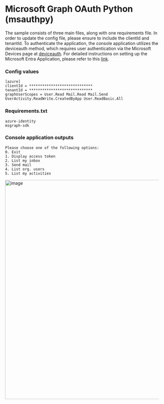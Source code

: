 # Microsoft Graph OAuth Python (msauthpy)

The sample consists of three main files, along with one requirements file. In order to update the config file, please ensure to include the clientId and tenantId. To authenticate the application, the console application utilizes the deviceauth method, which requires user authentication via the Microsoft Devices page at [deviceauth](https://microsoft.com/devicelogin). For detailed instructions on setting up the Microsoft Entra Application, please refer to this [link](https://learn.microsoft.com/en-us/graph/tutorials/python?tabs=aad&tutorial-step=1).

### Config values

```
[azure]
clientId = *****************************
tenantId = *****************************
graphUserScopes = User.Read Mail.Read Mail.Send UserActivity.ReadWrite.CreatedByApp User.ReadBasic.All
```

### Requirements.txt
```
azure-identity
msgraph-sdk
```

### Console application outputs
```
Please choose one of the following options:
0. Exit
1. Display access token
2. List my inbox
3. Send mail
4. List org. users
5. List my activities
```

<img width="718" alt="image" src="https://github.com/user-attachments/assets/744e1d86-19ef-4d53-a499-031e5b88fd40">
